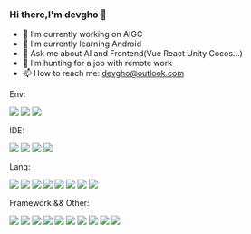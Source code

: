 ### Hi there,I'm devgho 👋
- 🔭 I’m currently working on AIGC
- 🌱 I’m currently learning Android
- 💬 Ask me about AI and Frontend(Vue React Unity Cocos...)
- 🤔 I’m hunting for a job with remote work
- 📫 How to reach me: devgho@outlook.com

Env:

[![](https://img.shields.io/badge/Windows-11-2376bc?style=flat-square&logo=windows&logoColor=ffffff)](https://www.microsoft.com/windows/get-windows-11)
[![](https://img.shields.io/badge/Linux-Ubuntu-2376bc?style=flat-square&logo=linux&logoColor=ffffff)](https://www.linuxfoundation.org/)
[![](https://img.shields.io/badge/-Termux-000000?style=flat-square&logoColor=ffffff)](https://termux.com/)

IDE:

[![](https://img.shields.io/badge/IDE-Visual%20Studio%20Code-blue?style=flat-square&logo=visual-studio-code&logoColor=ffffff)](https://code.visualstudio.com/)
[![](https://img.shields.io/badge/IDE-Android%20Studio-blue?style=flat-square&logo=android-studio&logoColor=ffffff)](https://developer.android.google.cn/studio/)
[![](https://img.shields.io/badge/IntelliJ-%20PyCharm-green?style=flat-square&logo=PyCharm&logoColor=ffffff)](https://www.jetbrains.com/zh-cn/pycharm/)
[![](https://img.shields.io/badge/IntelliJ-%20PhpStorm-purple?style=flat-square&logo=PhpStorm&logoColor=ffffff)](https://www.jetbrains.com/zh-cn/phpstorm/)



Lang:

[![](https://img.shields.io/badge/-JavaScript-f7e018?style=flat-square&logo=javascript&logoColor=white)](https://www.ecma-international.org/)
[![](https://img.shields.io/badge/-HTML5-E34F26?style=flat-square&logo=html5&logoColor=white)](https://html.spec.whatwg.org/)
[![](https://img.shields.io/badge/-CSS3-1572B6?style=flat-square&logo=css3&logoColor=white)](https://www.w3.org/Style/CSS/)
[![](https://img.shields.io/badge/TypeScript-cb3837?style=flat-square&logo=TypeScript&logoColor=ffffff)](https://www.typescriptlang.org/)
[![](https://img.shields.io/badge/-Python-3776AB?style=flat-square&logo=python&logoColor=ffffff)](https://www.python.org/)
[![](https://img.shields.io/badge/-PHP-777BB4?style=flat-square&logo=php&logoColor=ffffff)](https://www.php.net/)
[![](https://img.shields.io/badge/Shell-f05032?style=flat-square&logo=powershell&logoColor=ffffff)](https://www.shell.com/)
[![](https://img.shields.io/badge/-C%23-239120?style=flat-square&logo=c-sharp&logoColor=ffffff)](https://docs.microsoft.com/en-us/dotnet/csharp/)

Framework && Other:

[![](https://img.shields.io/badge/-Git-f05032?style=flat-square&logo=git&logoColor=white)](https://git-scm.com/)
[![](https://img.shields.io/badge/-MySQL-003545?style=flat-square&logo=mysql&logoColor=white)](https://www.mysql.com/)
[![](https://img.shields.io/badge/-Vue.js-4fc08d?style=flat-square&logo=vue.js&logoColor=ffffff)](https://vuejs.org/)
[![](https://img.shields.io/badge/-Node.js-43853d?style=flat-square&logo=node.js&logoColor=ffffff)](https://nodejs.org/)
[![](https://img.shields.io/badge/-Electron-6DB33F?style=flat-square&logo=electron&logoColor=ffffff)](https://www.electronjs.org/)
[![](https://img.shields.io/badge/-Redis-dc382d?style=flat-square&logo=redis&logoColor=white)](https://redis.io/)
[![](https://img.shields.io/badge/-NPM-cb3837?style=flat-square&logo=npm&logoColor=white)](https://npmjs.com/)
[![](https://img.shields.io/badge/-Nginx-269539?style=flat-square&logo=nginx&logoColor=ffffff)](https://nginx.org/)
[![](https://img.shields.io/badge/-Docker-2496ED?style=flat-square&logo=docker&logoColor=ffffff)](https://www.docker.com/)
[![](https://img.shields.io/badge/-ThinkPHP-ee7800?style=flat-square&logoColor=ffffff)](http://www.thinkphp.cn/)

<!--
**devgho/devgho** is a ✨ _special_ ✨ repository because its `README.md` (this file) appears on your GitHub profile.

Here are some ideas to get you started:

- 🔭 I’m currently working on ...
- 🌱 I’m currently learning ...
- 👯 I’m looking to collaborate on ...
- 🤔 I’m looking for help with ...
- 💬 Ask me about ...
- 📫 How to reach me: ...
- 😄 Pronouns: ...
- ⚡ Fun fact: ...
-->
